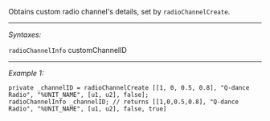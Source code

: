 Obtains custom radio channel's details, set by `radioChannelCreate`.


---
*Syntaxes:*

`radioChannelInfo` customChannelID

---
*Example 1:*

```sqf
private _channelID = radioChannelCreate [[1, 0, 0.5, 0.8], "Q-dance Radio", "%UNIT_NAME", [u1, u2], false];
radioChannelInfo _channelID; // returns [[1,0,0.5,0.8], "Q-dance Radio", "%UNIT_NAME", [u1, u2], false, true]
```